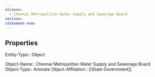 ```yaml
---
aliases:
  - Chennai Metropolitan Water Supply and Sewerage Board
section: 
statement-num:
---
```

## Properties

Entity-Type:: Object

Object-Name:: Chennai Metropolitan Water Supply and Sewerage Board
Object-Type:: Animate
Object-Affiliation:: [[State Government]]